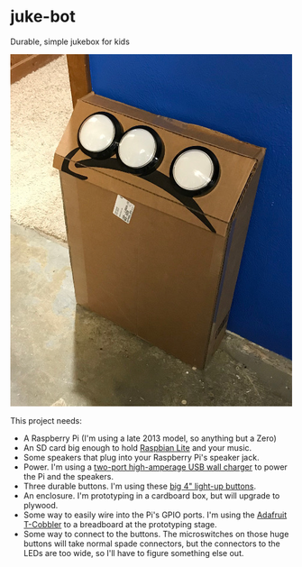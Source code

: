 # juke-bot
Durable, simple jukebox for kids

![Juke-Bot 0.0](jukebot.jpg)

This project needs:

 - A Raspberry Pi (I'm using a late 2013 model, so anything but a Zero)
 - An SD card big enough to hold [Raspbian Lite](https://www.raspberrypi.org/downloads/raspbian/) and your music.
 - Some speakers that plug into your Raspberry Pi's speaker jack.
 - Power. I'm using a [two-port high-amperage USB wall charger](https://www.amazon.com/gp/product/B013US9FFY/ref=oh_aui_search_detailpage?ie=UTF8&psc=1) to power the Pi and the speakers.
 - Three durable buttons. I'm using these [big 4" light-up buttons](https://www.amazon.com/gp/product/B071FSKY6Q/ref=oh_aui_detailpage_o00_s00?ie=UTF8&psc=1).
 - An enclosure. I'm prototyping in a cardboard box, but will upgrade to plywood.
 - Some way to easily wire into the Pi's GPIO ports. I'm using the [Adafruit T-Cobbler](https://www.adafruit.com/product/2028) to a breadboard at the prototyping stage.
 - Some way to connect to the buttons. The microswitches on those huge buttons will take normal spade connectors, but the connectors to the LEDs are too wide, so I'll have to figure something else out.
